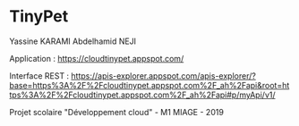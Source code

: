 # TinyPet



Yassine KARAMI
Abdelhamid NEJI

Application :
https://cloudtinypet.appspot.com/

Interface REST :
https://apis-explorer.appspot.com/apis-explorer/?base=https%3A%2F%2Fcloudtinypet.appspot.com%2F_ah%2Fapi&root=https%3A%2F%2Fcloudtinypet.appspot.com%2F_ah%2Fapi#p/myApi/v1/


Projet scolaire "Développement cloud" - M1 MIAGE - 2019
